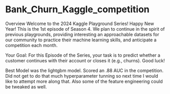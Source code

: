 # Bank_Churn_Kaggle_competition
Overview
Welcome to the 2024 Kaggle Playground Series! Happy New Year! This is the 1st episode of Season 4. We plan to continue in the spirit of previous playgrounds, providing interesting an approachable datasets for our community to practice their machine learning skills, and anticipate a competition each month.

Your Goal: For this Episode of the Series, your task is to predict whether a customer continues with their account or closes it (e.g., churns). Good luck!

Best Model was the lightgbm model. Scored an .88 AUC in the competition. 
Did not get to do that much hyperparameter tunning so next time I would like to attempt more along that. Also some of the feature engineering could be tweaked as well. 

